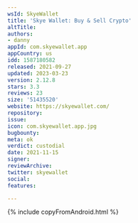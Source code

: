 ```yaml
---
wsId: SkyeWallet
title: 'Skye Wallet: Buy & Sell Crypto'
altTitle: 
authors:
- danny
appId: com.skyewallet.app
appCountry: us
idd: 1587180582
released: 2021-09-27
updated: 2023-03-23
version: 2.12.8
stars: 3.3
reviews: 23
size: '51435520'
website: https://skyewallet.com/
repository: 
issue: 
icon: com.skyewallet.app.jpg
bugbounty: 
meta: ok
verdict: custodial
date: 2021-11-15
signer: 
reviewArchive: 
twitter: skyewallet
social: 
features: 

---
```


{% include copyFromAndroid.html %}
